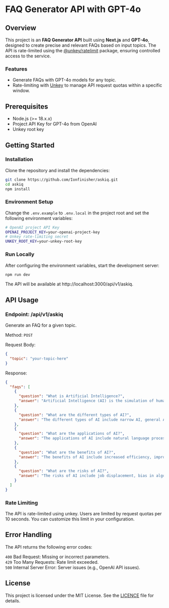 # FAQ Generator API with GPT-4o

## Overview

This project is an **FAQ Generator API** built using **Next.js** and **GPT-4o**, designed to create precise and relevant FAQs based on input topics. The API is rate-limited using the [@unkey/ratelimit](https://www.unkey.com/docs/libraries/ts/ratelimit) package, ensuring controlled access to the service.

### Features

- Generate FAQs with GPT-4o models for any topic.
- Rate-limiting with [Unkey](https://www.unkey.com/) to manage API request quotas within a specific window.

## Prerequisites

- Node.js (>= 18.x.x)
- Project API Key for GPT-4o from OpenAI
- Unkey root key

## Getting Started

### Installation

Clone the repository and install the dependencies:

```bash
git clone https://github.com/Ionfinisher/askiq.git
cd askiq
npm install
```

### Environment Setup

Change the `.env.example` to `.env.local` in the project root and set the following environment variables:

```bash
# OpenAI project API Key
OPENAI_PROJECT_KEY=your-openai-project-key
# Unkey rate-limiting secret
UNKEY_ROOT_KEY=your-unkey-root-key
```

### Run Locally

After configuring the environment variables, start the development server:

```bash
npm run dev
```

The API will be available at http://localhost:3000/api/v1/askiq.

## API Usage

### Endpoint: /api/v1/askiq

Generate an FAQ for a given topic.

Method: `POST`

Request Body:

```json
{
  "topic": "your-topic-here"
}
```

Response:

```json
{
  "faqs": [
    {
      "question": "What is Artificial Intelligence?",
      "answer": "Artificial Intelligence (AI) is the simulation of human intelligence processes by machines, especially computer systems."
    },
    {
      "question": "What are the different types of AI?",
      "answer": "The different types of AI include narrow AI, general AI, and superintelligent AI."
    },
    {
      "question": "What are the applications of AI?",
      "answer": "The applications of AI include natural language processing, image recognition, and autonomous vehicles."
    },
    {
      "question": "What are the benefits of AI?",
      "answer": "The benefits of AI include increased efficiency, improved accuracy, and enhanced decision-making."
    },
    {
      "question": "What are the risks of AI?",
      "answer": "The risks of AI include job displacement, bias in algorithms, and ethical concerns."
    }
  ]
}
```

### Rate Limiting

The API is rate-limited using unkey. Users are limited by request quotas per 10 seconds. You can customize this limit in your configuration.

## Error Handling

The API returns the following error codes:

`400` Bad Request: Missing or incorrect parameters.<br/>
`429` Too Many Requests: Rate limit exceeded.<br/>
`500` Internal Server Error: Server issues (e.g., OpenAI API issues).

## License

This project is licensed under the MIT License. See the [LICENCE](https://github.com/Ionfinisher/askiq/blob/main/LICENCE) file for details.
